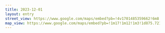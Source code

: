 ```yaml
---
title: 2023-12-01
layout: entry
street_view: https://www.google.com/maps/embed?pb=!4v1701485359662!6m8!1m7!1sIleoqDsSRfQGyscd1ddBnw!2m2!1d28.60321038683717!2d-81.20077696697834!3f267.98955621008673!4f6.501235711535784!5f2.5792167202701406
map_view: https://www.google.com/maps/embed?pb=!1m17!1m12!1m3!1d875.7213750900178!2d-81.20142073037643!3d28.603211575911402!2m3!1f0!2f0!3f0!3m2!1i1024!2i768!4f13.1!3m2!1m1!2zMjjCsDM2JzExLjYiTiA4McKwMTInMDIuOCJX!5e1!3m2!1sen!2sus!4v1701483677105!5m2!1sen!2sus
---
```

